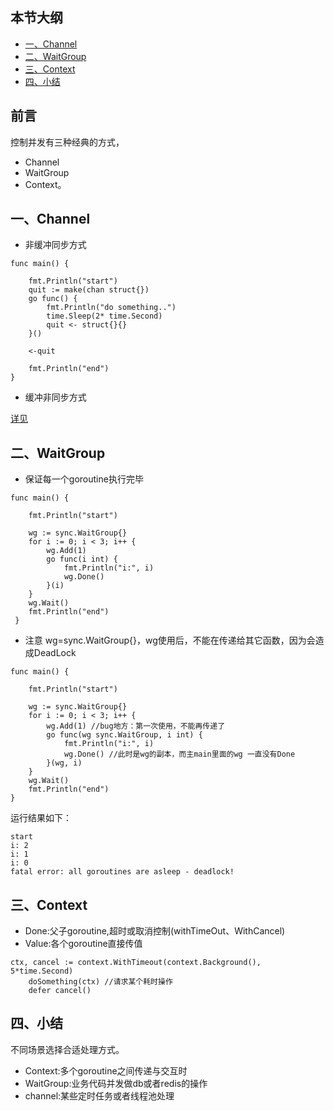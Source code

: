 
## 本节大纲
* [一、Channel](#1)
* [二、WaitGroup](#2)
* [三、Context](#3)
* [四、小结](#4)

## 前言
 控制并发有三种经典的方式，
 * Channel
 * WaitGroup
 * Context。

## <span id="1">一、Channel</span>
* 非缓冲同步方式

~~~
func main() {

    fmt.Println("start")
    quit := make(chan struct{})
    go func() {
        fmt.Println("do something..")
        time.Sleep(2* time.Second)
        quit <- struct{}{}
    }()

    <-quit

    fmt.Println("end")
}
~~~
* 缓冲非同步方式

[详见](https://github.com/kgtom)
## <span id="2">二、WaitGroup</span>
* 保证每一个goroutine执行完毕

~~~
func main() {

	fmt.Println("start")

	wg := sync.WaitGroup{}
	for i := 0; i < 3; i++ {
		wg.Add(1)
		go func(i int) {
			fmt.Println("i:", i)
			wg.Done()
		}(i)
	}
	wg.Wait()
	fmt.Println("end")
 }
~~~
* 注意 wg=sync.WaitGroup{}，wg使用后，不能在传递给其它函数，因为会造成DeadLock
~~~
func main() {

	fmt.Println("start")

	wg := sync.WaitGroup{}
	for i := 0; i < 3; i++ {
		wg.Add(1) //bug地方：第一次使用，不能再传递了
		go func(wg sync.WaitGroup, i int) {
			fmt.Println("i:", i)
			wg.Done() //此时是wg的副本，而主main里面的wg 一直没有Done
		}(wg, i) 
	}
	wg.Wait()
	fmt.Println("end")
}
~~~

运行结果如下：
~~~
start
i: 2
i: 1
i: 0
fatal error: all goroutines are asleep - deadlock!

~~~
## <span id="3">三、Context</span>
* Done:父子goroutine,超时或取消控制(withTimeOut、WithCancel)
* Value:各个goroutine直接传值

~~~
ctx, cancel := context.WithTimeout(context.Background(), 5*time.Second)
	doSomething(ctx) //请求某个耗时操作
	defer cancel()
~~~

## <span id="4">四、小结</span>
 不同场景选择合适处理方式。
 * Context:多个goroutine之间传递与交互时
 * WaitGroup:业务代码并发做db或者redis的操作
 * channel:某些定时任务或者线程池处理
 
